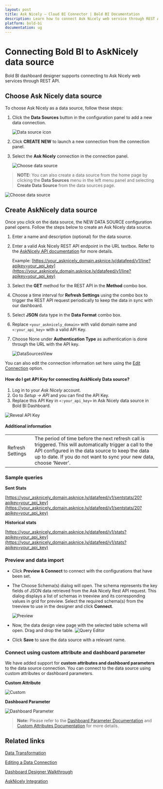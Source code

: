 ```yaml
---
layout: post
title: Ask Nicely – Cloud BI Connector | Bold BI Documentation
description: Learn how to connect Ask Nicely web service through REST API endpoint with Bold BI Cloud and create data source for widget configuration.
platform: bold-bi
documentation: ug
---
```


# Connecting Bold BI to AskNicely data source
Bold BI dashboard designer supports connecting to Ask Nicely web services through REST API.

## Choose Ask Nicely data source
To choose Ask Nicely as a data source, follow these steps:
1. Click the **Data Sources** button in the configuration panel to add a new data connection.

   ![Data source icon](/static/assets/working-with-datasource/data-connectors/images/common/DataSourcesIcon.png)

2. Click **CREATE NEW** to launch a new connection from the connection panel.
3. Select the **Ask Nicely** connection in the connection panel.

   ![Choose data source](/static/assets/working-with-datasource/data-connectors/images/ask-nicely/ChooseDS.png)

> **NOTE:**  You can also create a data source from the home page by clicking the **Data Sources** menu in the left menu panel and selecting **Create Data Source** from the data sources page.

   ![Choose data source](/static/assets/working-with-datasource/data-connectors/images/ask-nicely/ChooseDS_server.png)

## Create AskNicely data source
Once you click on the data source, the NEW DATA SOURCE configuration panel opens. Follow the steps below to create an Ask Nicely data source.
1. Enter a name and description (optional) for the data source.
2. Enter a valid Ask Nicely REST API endpoint in the URL textbox. Refer to the [AskNicely API documentation](https://asknicely.asknice.ly/help/apidocs) for more details.

    Example: [https://your_asknicely_domain.asknice.ly/datafeed/v1/line?apikey=your_api_key](https://your_asknicely_domain.asknice.ly/datafeed/v1/line?apikey=your_api_key)

3. Select the **GET** method for the REST API in the **Method** combo box.
4. Choose a time interval for **Refresh Settings** using the combo box to trigger the REST API request periodically to keep the data in sync with our dashboard.
5. Select **JSON** data type in the **Data Format** combo box.
6. Replace `<your_asknicely_domain>` with valid domain name and `<:your_api_key>` with a valid API Key.
7. Choose None under **Authentication Type** as authentication is done through the URL with the API key.

    ![DataSourcesView](/static/assets/working-with-datasource/data-connectors/images/ask-nicely/DataSourcesView.png)

You can also edit the connection information set here using the [Edit Connection](https://help.syncfusion.com/bold-bi/editing-a-data-connection) option.

#### How do I get API Key for connecting AskNicely Data source?
1. Log in to your *Ask Nicely* account.
2. Go to *Setup -> API* and you can find the API Key.
3. Replace this API Key in `<:your_api_key>` in Ask Nicely data source in Bold BI Dashboard.

![Reveal API Key](/static/assets/working-with-datasource/data-connectors/images/ask-nicely/APIKey.png)


#### Additional information
<table width="600">
<tr>
<td>
Refresh Settings
</td>
<td>
The period of time before the next refresh call is triggered. This will automatically trigger a call to the API configured in the data source to keep the data up to date. If you do not want to sync your new data, choose ‘Never’.
</td>
</tr>
</table>

### Sample queries

**Sent Stats**

[https://your_asknicely_domain.asknice.ly/datafeed/v1/sentstats/20?apikey=your_api_key](https://your_asknicely_domain.asknice.ly/datafeed/v1/sentstats/20?apikey=your_api_key)

**Historical stats**

[https://your_asknicely_domain.asknice.ly/datafeed/v1/stats?apikey=your_api_key](https://your_asknicely_domain.asknice.ly/datafeed/v1/stats?apikey=your_api_key)

### Preview and data import
* Click **Preview & Connect** to connect with the configurations that have been set.
* The Choose Schema(s) dialog will open. The schema represents the key fields of JSON data retrieved from the Ask Nicely Rest API request. This dialog displays a list of schemas in treeview and its corresponding values in grid for preview. Select the required schema(s) from the treeview to use in the designer and click **Connect**.

   ![Preview](/static/assets/working-with-datasource/data-connectors/images/common/Preview.png)

* Now, the data design view page with the selected table schema will open. Drag and drop the table.
   ![Query Editor](/static/assets/working-with-datasource/data-connectors/images/common/QueryEditor.png)

* Click **Save** to save the data source with a relevant name.

### Connect using custom attribute and dashboard parameter

We have added support for **custom attributes and dashboard parameters** to the data source connection. You can connect to the data source using custom attributes or dashboard parameters.

**Custom Attribute**

![Custom](/static/assets/working-with-datasource/data-connectors/images/ask-nicely/Custom.png)

**Dashboard Parameter**

![Dashboard Parameter](/static/assets/working-with-datasource/data-connectors/images/ask-nicely/Dashboardparameter.png)

>**Note:** Please refer to the [Dashboard Parameter Documentation](https://help.boldbi.com/working-with-data-sources/dashboard-parameter/) and [Custom Attributes Documentation](https://help.boldbi.com/working-with-data-sources/configuring-custom-attribute/) for more details.

## Related links
[Data Transformation](/working-with-data-sources/data-modeling/joining-table/)

[Editing a Data Connection](/working-with-data-sources/editing-a-data-connection/)   

[Dashboard Designer Walkthrough](/getting-started/creating-dashboard/)

[AskNicely Integration](https://www.boldbi.com/integrations/asknicely)